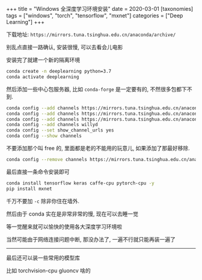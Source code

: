 +++
title = "Windows 全深度学习环境安装"
date = 2020-03-01
[taxonomies]
tags = ["windows", "torch", "tensorflow", "mxnet"]
categories = ["Deep Learning"]
+++

<p>下载地址: <code>https://mirrors.tuna.tsinghua.edu.cn/anaconda/archive/</code></p><p>别乱点直接一路确认, 安装很慢, 可以去看会儿电影</p><p>安装完了就建一个新的隔离环境</p>

```bash
conda create -n deeplearning python=3.7
conda activate deeplearning```

<p>然后添加一些中心包服务器, 比如 <code>conda-forge</code> 是一定要有的, 不然很多包都下不到.</p>

```bash
conda config --add channels https://mirrors.tuna.tsinghua.edu.cn/anaconda/pkgs/main/
conda config --add channels https://mirrors.tuna.tsinghua.edu.cn/anaconda/cloud/conda-forge/
conda config --add channels https://mirrors.tuna.tsinghua.edu.cn/anaconda/cloud/pytorch/
conda config --add channels willyd
conda config --set show_channel_urls yes
conda config --show channels```

<p>不要添加那个叫 free 的, 里面都是老的不能用的玩意儿, 如果添加了那最好移除.</p>

```bash
conda config --remove channels https://mirrors.tuna.tsinghua.edu.cn/anaconda/pkgs/free/```

<p>最后直接一条命令安装即可</p>

```bash
conda install tensorflow keras caffe-cpu pytorch-cpu -y
pip install mxnet```

<p>千万不要加 <code>-c</code> 除非你住在墙外.</p><p>然后由于 conda 实在是非常非常的慢, 现在可以去睡一觉</p><p>等一觉醒来就可以愉快的使用各大深度学习环境啦</p><p>当然可能由于网络连接问题中断, 那没办法了, 一遍不行就只能再装一遍了</p><hr/><p>最后还可以装一些常用的模型库</p><p>比如 torchvision-cpu gluoncv 啥的</p>